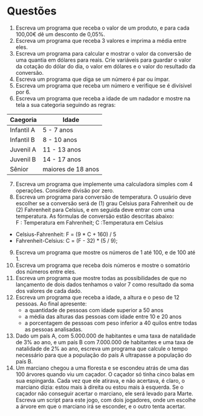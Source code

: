 # Questões

1. Escreva um programa que receba o valor de um produto, e para cada 100,00€ dê um desconto de 0,05%.
1. Escreva um programa que receba 3 valores e imprima a média entre eles.
1. Escreva um programa para calcular e mostrar o valor da conversão de uma quantia em dólares para reais. Crie variáveis para guardar o valor da cotação do dólar do dia, o valor em dólares e o valor do resultado da conversão.
4. Escreva um programa que diga se um número é par ou ímpar.
1. Escreva um programa que receba um número e verifique se é divísivel por 6.
1. Escreva um programa que receba a idade de um nadador e mostre na tela a sua categoria seguindo as regras:

| Caegoria   | Idade |
|------------| --- |
| Infantil A | 5 - 7 anos |
| Infantil B | 8 - 10 anos |
| Juvenil A  | 11 - 13 anos |
| Juvenil B  | 14 - 17 anos |
| Sênior     | maiores de 18 anos |

7. Escreva um programa que implemente uma calculadora simples com 4 operações. Considere divisão por zero.
1. Escreva um programa para conversão de temperatura. O usuário deve escolher se
   a conversão será de (1) grau Celsius para Fahrenheit ou de (2) Fahrenheit
   para Celsius, e em seguida deve entrar com uma temperatura. As fórmulas de conversão estão descritas
   abaixo:  
   F : Temperatura em Fahrenheit; C :Temperatura em Celsius
* Celsius-Fahrenheit: F = (9 * C + 160) / 5
* Fahrenheit-Celsius: C = (F - 32) * (5 / 9);

9. Escreva um programa que mostre os números de 1 até 100, e de 100 até 1. 
1. Escreva um programa que receba dois números e mostre o somatório dos números entre eles.
2. Escreva um programa que mostre todas as possibilidades de
   que no lançamento de dois dados tenhamos o valor 7 como resultado da
   soma dos valores de cada dado.
3. Escreva um programa que receba a idade, a altura e o peso de 12
   pessoas. Ao final apresente:
    * a quantidade de pessoas com idade superior a 50 anos
    * a média das alturas das pessoas com idade entre 10 e 20 anos
    * a porcentagem de pessoas com peso inferior a 40 quilos entre todas
      as pessoas analisadas.
1. Dado um país A, com 5.000.000 de habitantes e uma taxa de natalidade de
   3% ao ano, e um país B com 7.000.000 de habitantes e uma taxa de
   natalidade de 2% ao ano, escreva um programa que calcule o tempo necessário para que a
   população do país A ultrapasse a população do país B.
1. Um marciano chegou a uma floresta e se escondeu atrás de uma das 100 árvores quando viu um caçador. O caçador só tinha cinco balas em sua
       espingarda. Cada vez que ele atirava, e não acertava, é claro, o marciano
       dizia: estou mais à direita ou estou mais à esquerda. Se o caçador não
       conseguir acertar o marciano, ele será levado para Marte. Escreva um script para este
       jogo, com dois jogadores, onde um escolhe a árvore em que o marciano irá
       se esconder, e o outro tenta acertar.
